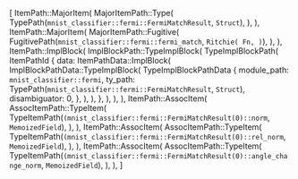 [
    ItemPath::MajorItem(
        MajorItemPath::Type(
            TypePath(`mnist_classifier::fermi::FermiMatchResult`, `Struct`),
        ),
    ),
    ItemPath::MajorItem(
        MajorItemPath::Fugitive(
            FugitivePath(`mnist_classifier::fermi::fermi_match`, `Ritchie(
                Fn,
            )`),
        ),
    ),
    ItemPath::ImplBlock(
        ImplBlockPath::TypeImplBlock(
            TypeImplBlockPath(
                ItemPathId {
                    data: ItemPathData::ImplBlock(
                        ImplBlockPathData::TypeImplBlock(
                            TypeImplBlockPathData {
                                module_path: `mnist_classifier::fermi`,
                                ty_path: TypePath(`mnist_classifier::fermi::FermiMatchResult`, `Struct`),
                                disambiguator: 0,
                            },
                        ),
                    ),
                },
            ),
        ),
    ),
    ItemPath::AssocItem(
        AssocItemPath::TypeItem(
            TypeItemPath(`(mnist_classifier::fermi::FermiMatchResult(0)::norm`, `MemoizedField`),
        ),
    ),
    ItemPath::AssocItem(
        AssocItemPath::TypeItem(
            TypeItemPath(`(mnist_classifier::fermi::FermiMatchResult(0)::rel_norm`, `MemoizedField`),
        ),
    ),
    ItemPath::AssocItem(
        AssocItemPath::TypeItem(
            TypeItemPath(`(mnist_classifier::fermi::FermiMatchResult(0)::angle_change_norm`, `MemoizedField`),
        ),
    ),
]